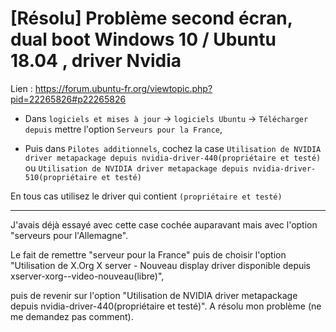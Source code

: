 # [Résolu] Problème second écran, dual boot Windows 10 / Ubuntu 18.04 , driver Nvidia

Lien : https://forum.ubuntu-fr.org/viewtopic.php?pid=22265826#p22265826



- Dans `logiciels et mises à jour` -> `logiciels Ubuntu` -> `Télécharger depuis` mettre l'option `Serveurs pour la France`, 

- Puis dans `Pilotes additionnels`, cochez la case `Utilisation de NVIDIA driver metapackage depuis nvidia-driver-440(propriétaire et testé)` ou `Utilisation de NVIDIA driver metapackage depuis nvidia-driver-510(propriétaire et testé)`

En tous cas utilisez le driver qui contient `(propriétaire et testé)`

---------------------------------------------------------------------------------------

J'avais déjà essayé avec cette case cochée auparavant mais avec l'option "serveurs pour l'Allemagne". 

Le fait de remettre "serveur pour la France" puis de choisir l'option "Utilisation de X.Org X server - Nouveau display driver disponible depuis xserver-xorg--video-nouveau(libre)", 

puis de revenir sur l'option "Utilisation de NVIDIA driver metapackage depuis nvidia-driver-440(propriétaire et testé)". A résolu mon problème (ne me demandez pas comment).